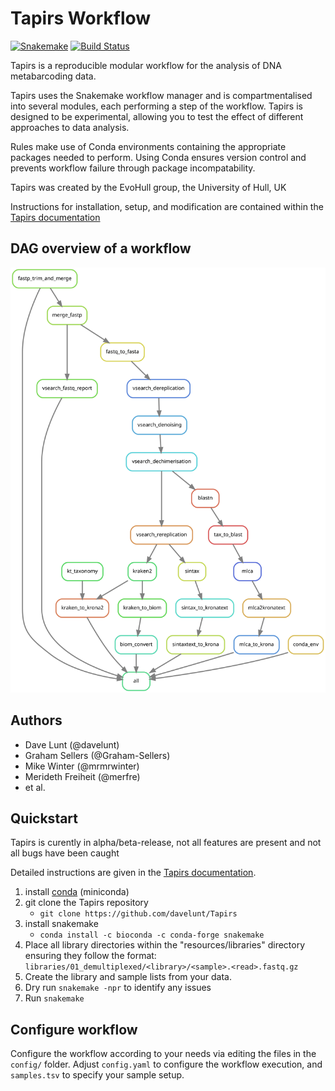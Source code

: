 # Tapirs Workflow

[![Snakemake](https://img.shields.io/badge/snakemake-≥5.7.0-brightgreen.svg)](https://snakemake.bitbucket.io)
[![Build Status](https://travis-ci.org/snakemake-workflows/cc_tapirs.svg?branch=master)](https://travis-ci.org/snakemake-workflows/cc_tapirs)

Tapirs is a reproducible modular workflow for the analysis of DNA metabarcoding data.

Tapirs uses the Snakemake workflow manager and is compartmentalised into several modules, each performing a step of the workflow. Tapirs is designed to be experimental, allowing you to test the effect of different approaches to data analysis.

Rules make use of Conda environments containing the appropriate packages needed to perform. Using Conda ensures version control and prevents workflow failure through package incompatability.

Tapirs was created by the EvoHull group, the University of Hull, UK

Instructions for installation, setup, and modification are contained within the [Tapirs documentation](https://tapirs.readthedocs.io)

## DAG overview of a workflow

![workflow graph](docs/images/dag.svg)

## Authors

* Dave Lunt (@davelunt)
* Graham Sellers (@Graham-Sellers)
* Mike Winter (@mrmrwinter)
* Merideth Freiheit (@merfre)
* et al.

## Quickstart

Tapirs is curently in alpha/beta-release, not all features are present and not all bugs have been caught

Detailed instructions are given in the [Tapirs documentation](https://tapirs.readthedocs.io).

1. install [conda](https://docs.conda.io/projects/conda/en/latest/user-guide/install/) (miniconda)
2. git clone the Tapirs repository
    - `git clone https://github.com/davelunt/Tapirs`
3. install snakemake
    - `conda install -c bioconda -c conda-forge snakemake`
4. Place all library directories within the "resources/libraries" directory ensuring they follow the format:
`libraries/01_demultiplexed/<library>/<sample>.<read>.fastq.gz`
5. Create the library and sample lists from your data.
5. Dry run `snakemake -npr` to identify any issues
6. Run `snakemake`

## Configure workflow

Configure the workflow according to your needs via editing the files in the `config/` folder. Adjust `config.yaml` to configure the workflow execution, and `samples.tsv` to specify your sample setup.